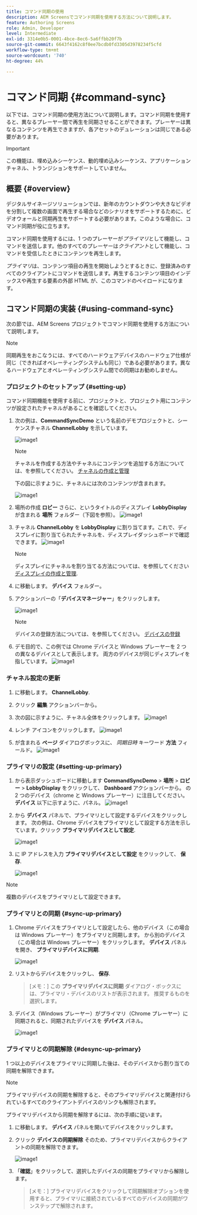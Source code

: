 ```yaml
---
title: コマンド同期の使用
description: AEM Screensでコマンド同期を使用する方法について説明します。
feature: Authoring Screens
role: Admin, Developer
level: Intermediate
exl-id: 3314e0b5-0001-4bce-8ec6-5a6ffbb20f7b
source-git-commit: 6643f4162c8f0ee7bcdb0fd3305d3978234f5cfd
workflow-type: tm+mt
source-wordcount: '740'
ht-degree: 44%

---
```


# コマンド同期 {#command-sync}

以下では、コマンド同期の使用方法について説明します。コマンド同期を使用すると、異なるプレーヤー間で再生を同期させることができます。プレーヤーは異なるコンテンツを再生できますが、各アセットのデュレーションは同じである必要があります。

>[!IMPORTANT]
>
>この機能は、埋め込みシーケンス、動的埋め込みシーケンス、アプリケーションチャネル、トランジションをサポートしていません。

## 概要 {#overview}

デジタルサイネージソリューションでは、新年のカウントダウンや大きなビデオを分割して複数の画面で再生する場合などのシナリオをサポートするために、ビデオウォールと同期再生をサポートする必要があります。このような場合に、コマンド同期が役に立ちます。

コマンド同期を使用するには、1 つのプレーヤーが&#x200B;*プライマリ*&#x200B;として機能し、コマンドを送信します。他のすべてのプレーヤーは&#x200B;*クライアント*&#x200B;として機能し、コマンドを受信したときにコンテンツを再生します。

*プライマリ*&#x200B;は、コンテンツ項目の再生を開始しようとするときに、登録済みのすべてのクライアントにコマンドを送信します。再生するコンテンツ項目のインデックスや再生する要素の外部 HTML が、このコマンドのペイロードになります。

## コマンド同期の実装 {#using-command-sync}

次の節では、AEM Screens プロジェクトでコマンド同期を使用する方法について説明します。

>[!NOTE]
>
>同期再生をおこなうには、すべてのハードウェアデバイスのハードウェア仕様が同じ（できればオペレーティングシステムも同じ）である必要があります。異なるハードウェアとオペレーティングシステム間での同期はお勧めしません。

### プロジェクトのセットアップ {#setting-up}

コマンド同期機能を使用する前に、プロジェクトと、プロジェクト用にコンテンツが設定されたチャネルがあることを確認してください。

1. 次の例は、**CommandSyncDemo** という名前のデモプロジェクトと、シーケンスチャネル **ChannelLobby** を示しています。

   ![image1](assets/command-sync/command-sync1-1.png)

   >[!NOTE]
   >
   >チャネルを作成する方法やチャネルにコンテンツを追加する方法については、を参照してください。 [チャネルの作成と管理](/help/user-guide/managing-channels.md)

   下の図に示すように、チャネルには次のコンテンツが含まれます。

   ![image1](assets/command-sync/command-sync2-1.png)

1. 場所の作成 **ロビー** さらに、というタイトルのディスプレイ **LobbyDisplay** が含まれる **場所** フォルダー（下図を参照）。
   ![image1](assets/command-sync/command-sync3-1.png)

1. チャネル **ChannelLobby** を **LobbyDisplay** に割り当てます。これで、ディスプレイに割り当てられたチャネルを、ディスプレイダッシュボードで確認できます。
   ![image1](assets/command-sync/command-sync4-1.png)

   >[!NOTE]
   >
   >ディスプレイにチャネルを割り当てる方法については、を参照してください [ディスプレイの作成と管理](/help/user-guide/managing-displays.md).

1. に移動します。 **デバイス** フォルダー。
1. アクションバーの「**デバイスマネージャー**」をクリックします。

   ![image1](assets/command-sync5.png)

   >[!NOTE]
   >
   >デバイスの登録方法については、を参照してください。 [デバイスの登録](/help/user-guide/device-registration.md)

1. デモ目的で、この例では Chrome デバイスと Windows プレーヤーを 2 つの異なるデバイスとして表示します。 両方のデバイスが同じディスプレイを指しています。
   ![image1](assets/command-sync6.png)

### チャネル設定の更新

1. に移動します。 **ChannelLobby**.
1. クリック **編集** アクションバーから。
1. 次の図に示すように、チャネル全体をクリックします。
   ![image1](assets/command-sync/command-sync7-1.png)

1. レンチ アイコンをクリックします。
   ![image1](assets/command-sync/command-sync8-1.png)

1. が含まれる **ページ** ダイアログボックスに、 *同期日時* キーワード **方法** フィールド。
   ![image1](assets/command-sync/command-sync9-1.png)


### プライマリの設定 {#setting-up-primary}

1. から表示ダッシュボードに移動します **CommandSyncDemo** > **場所**  > **ロビー** > **LobbyDisplay** をクリックして、 **Dashboard** アクションバーから。
の 2 つのデバイス（chrome と Windows プレーヤー）に注目してください。 **デバイス** 以下に示すように、パネル。
   ![image1](assets/command-sync/command-sync10-1.png)

1. から **デバイス** パネルで、プライマリとして設定するデバイスをクリックします。 次の例は、Chrome デバイスをプライマリとして設定する方法を示しています。クリック **プライマリデバイスとして設定**.

   ![image1](assets/command-sync/command-sync11-1.png)

1. に IP アドレスを入力 **プライマリデバイスとして設定** をクリックして、 **保存**.

   ![image1](assets/command-sync/command-sync12-1.png)

>[!NOTE]
>
>複数のデバイスをプライマリとして設定できます。

### プライマリとの同期 {#sync-up-primary}

1. Chrome デバイスをプライマリとして設定したら、他のデバイス（この場合は Windows プレーヤー）をプライマリと同期します。
から別のデバイス（この場合は Windows プレーヤー）をクリックします。 **デバイス** パネルを開き、 **プライマリデバイスに同期**.

   ![image1](assets/command-sync/command-sync13-1.png)

1. リストからデバイスをクリックし、 **保存**.

   >[メモ：]
   > この **プライマリデバイスに同期** ダイアログ・ボックスには、プライマリ・デバイスのリストが表示されます。 推奨するものを選択します。

1. デバイス（Windows プレーヤー）がプライマリ（Chrome プレーヤー）に同期されると、同期されたデバイスを **デバイス** パネル。

   ![image1](assets/command-sync/command-sync14-1.png)

### プライマリとの同期解除 {#desync-up-primary}

1 つ以上のデバイスをプライマリに同期した後は、そのデバイスから割り当ての同期を解除できます。

>[!NOTE]
>
>プライマリデバイスの同期を解除すると、そのプライマリデバイスと関連付けられているすべてのクライアントデバイスのリンクも解除されます。

プライマリデバイスから同期を解除するには、次の手順に従います。

1. に移動します。 **デバイス** パネルを開いてデバイスをクリックします。

1. クリック **デバイスの同期解除** そのため、プライマリデバイスからクライアントの同期を解除できます。

   ![image1](assets/command-sync/command-sync15-1.png)

1. 「**確認**」をクリックして、選択したデバイスの同期をプライマリから解除します。

   >[メモ：]
   > プライマリデバイスをクリックして同期解除オプションを使用すると、プライマリに接続されているすべてのデバイスの同期がワンステップで解除されます。
